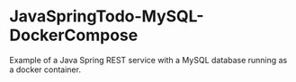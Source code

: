 # JavaSpringTodo-MySQL-DockerCompose
Example of a Java Spring REST service with a MySQL database running as a docker container.
